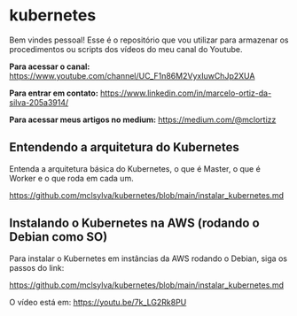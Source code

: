# kubernetes

Bem vindes pessoal! Esse é o repositório que vou utilizar para armazenar os procedimentos ou scripts dos vídeos do meu canal do Youtube.

__Para acessar o canal:__ https://www.youtube.com/channel/UC_F1n86M2VyxIuwChJp2XUA

__Para entrar em contato:__ https://www.linkedin.com/in/marcelo-ortiz-da-silva-205a3914/

__Para acessar meus artigos no medium:__ https://medium.com/@mclortizz

## Entendendo a arquitetura do Kubernetes

Entenda a arquitetura básica do Kubernetes, o que é Master, o que é Worker e o que roda em cada um.

https://github.com/mclsylva/kubernetes/blob/main/instalar_kubernetes.md

## Instalando o Kubernetes na AWS (rodando o Debian como SO)

Para instalar o Kubernetes em instâncias da AWS rodando o Debian, siga os passos do link:

https://github.com/mclsylva/kubernetes/blob/main/instalar_kubernetes.md

O vídeo está em: https://youtu.be/7k_LG2Rk8PU
